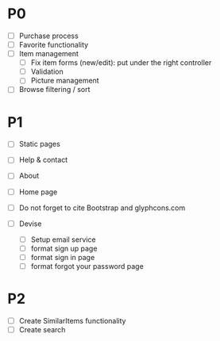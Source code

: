 # P0
- [ ] Purchase process
- [ ] Favorite functionality
- [ ] Item management
  - [ ] Fix item forms (new/edit): put under the right controller
  - [ ] Validation
  - [ ] Picture management
- [ ] Browse filtering / sort

# P1
- [ ] Static pages
 - [ ] Help & contact
 - [ ] About
 - [ ] Home page
 - [ ] Do not forget to cite Bootstrap and glyphcons.com

- [ ] Devise
  - [ ] Setup email service
  - [ ] format sign up page
  - [ ] format sign in page
  - [ ] format forgot your password page

# P2
- [ ] Create SimilarItems functionality
- [ ] Create search
